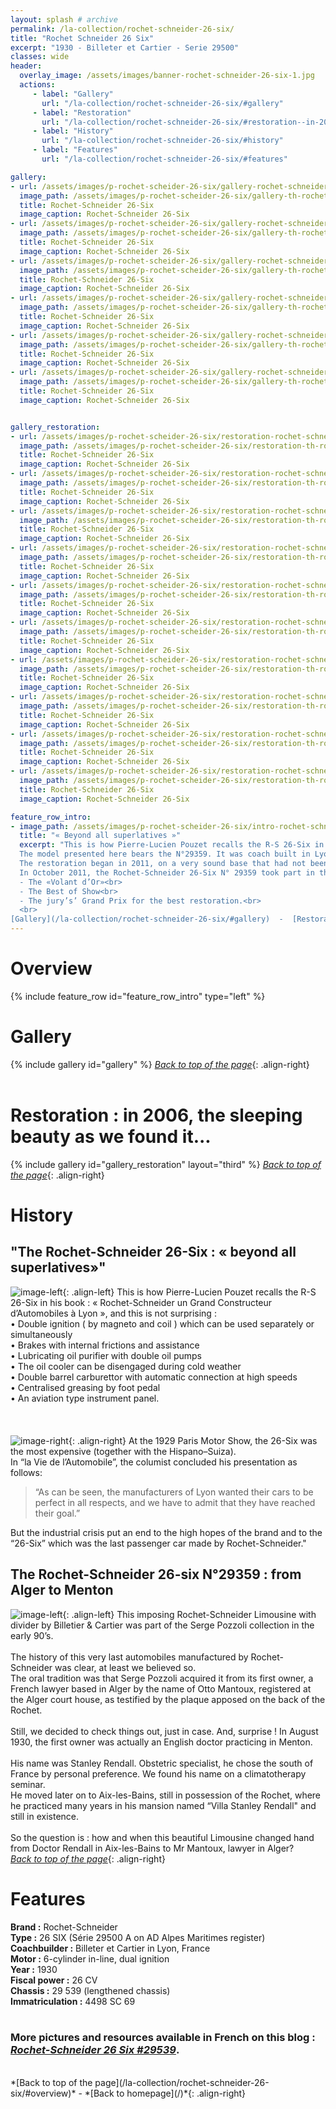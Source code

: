 ```yaml
---
layout: splash # archive
permalink: /la-collection/rochet-schneider-26-six/
title: "Rochet Schneider 26 Six"
excerpt: "1930 - Billeter et Cartier - Serie 29500"
classes: wide
header:
  overlay_image: /assets/images/banner-rochet-schneider-26-six-1.jpg
  actions:
     - label: "Gallery"
       url: "/la-collection/rochet-schneider-26-six/#gallery"
     - label: "Restoration"
       url: "/la-collection/rochet-schneider-26-six/#restoration--in-2006-the-sleeping-beauty-as-we-found-it"
     - label: "History"
       url: "/la-collection/rochet-schneider-26-six/#history"
     - label: "Features"
       url: "/la-collection/rochet-schneider-26-six/#features"

gallery:
- url: /assets/images/p-rochet-scheider-26-six/gallery-rochet-schneider-26-six-000.jpg
  image_path: /assets/images/p-rochet-scheider-26-six/gallery-th-rochet-schneider-26-six-000.jpg
  title: Rochet-Schneider 26-Six
  image_caption: Rochet-Schneider 26-Six
- url: /assets/images/p-rochet-scheider-26-six/gallery-rochet-schneider-26-six-001.JPG
  image_path: /assets/images/p-rochet-scheider-26-six/gallery-th-rochet-schneider-26-six-001.jpg
  title: Rochet-Schneider 26-Six
  image_caption: Rochet-Schneider 26-Six
- url: /assets/images/p-rochet-scheider-26-six/gallery-rochet-schneider-26-six-002.JPG
  image_path: /assets/images/p-rochet-scheider-26-six/gallery-th-rochet-schneider-26-six-002.jpg
  title: Rochet-Schneider 26-Six
  image_caption: Rochet-Schneider 26-Six
- url: /assets/images/p-rochet-scheider-26-six/gallery-rochet-schneider-26-six-003.JPG
  image_path: /assets/images/p-rochet-scheider-26-six/gallery-th-rochet-schneider-26-six-003.jpg
  title: Rochet-Schneider 26-Six
  image_caption: Rochet-Schneider 26-Six
- url: /assets/images/p-rochet-scheider-26-six/gallery-rochet-schneider-26-six-004.JPG
  image_path: /assets/images/p-rochet-scheider-26-six/gallery-th-rochet-schneider-26-six-004.jpg
  title: Rochet-Schneider 26-Six
  image_caption: Rochet-Schneider 26-Six
- url: /assets/images/p-rochet-scheider-26-six/gallery-rochet-schneider-26-six-005.JPG
  image_path: /assets/images/p-rochet-scheider-26-six/gallery-th-rochet-schneider-26-six-005.jpg
  title: Rochet-Schneider 26-Six
  image_caption: Rochet-Schneider 26-Six


gallery_restoration:
- url: /assets/images/p-rochet-scheider-26-six/restoration-rochet-schneider-26-six-000.jpg
  image_path: /assets/images/p-rochet-scheider-26-six/restoration-th-rochet-schneider-26-six-000.jpg
  title: Rochet-Schneider 26-Six
  image_caption: Rochet-Schneider 26-Six
- url: /assets/images/p-rochet-scheider-26-six/restoration-rochet-schneider-26-six-001.JPG
  image_path: /assets/images/p-rochet-scheider-26-six/restoration-th-rochet-schneider-26-six-001.jpg
  title: Rochet-Schneider 26-Six
  image_caption: Rochet-Schneider 26-Six
- url: /assets/images/p-rochet-scheider-26-six/restoration-rochet-schneider-26-six-002.JPG
  image_path: /assets/images/p-rochet-scheider-26-six/restoration-th-rochet-schneider-26-six-002.jpg
  title: Rochet-Schneider 26-Six
  image_caption: Rochet-Schneider 26-Six
- url: /assets/images/p-rochet-scheider-26-six/restoration-rochet-schneider-26-six-003.JPG
  image_path: /assets/images/p-rochet-scheider-26-six/restoration-th-rochet-schneider-26-six-003.jpg
  title: Rochet-Schneider 26-Six
  image_caption: Rochet-Schneider 26-Six
- url: /assets/images/p-rochet-scheider-26-six/restoration-rochet-schneider-26-six-004.JPG
  image_path: /assets/images/p-rochet-scheider-26-six/restoration-th-rochet-schneider-26-six-004.jpg
  title: Rochet-Schneider 26-Six
  image_caption: Rochet-Schneider 26-Six
- url: /assets/images/p-rochet-scheider-26-six/restoration-rochet-schneider-26-six-005.JPG
  image_path: /assets/images/p-rochet-scheider-26-six/restoration-th-rochet-schneider-26-six-005.jpg
  title: Rochet-Schneider 26-Six
  image_caption: Rochet-Schneider 26-Six
- url: /assets/images/p-rochet-scheider-26-six/restoration-rochet-schneider-26-six-006.JPG
  image_path: /assets/images/p-rochet-scheider-26-six/restoration-th-rochet-schneider-26-six-006.jpg
  title: Rochet-Schneider 26-Six
  image_caption: Rochet-Schneider 26-Six
- url: /assets/images/p-rochet-scheider-26-six/restoration-rochet-schneider-26-six-007.JPG
  image_path: /assets/images/p-rochet-scheider-26-six/restoration-th-rochet-schneider-26-six-007.jpg
  title: Rochet-Schneider 26-Six
  image_caption: Rochet-Schneider 26-Six
- url: /assets/images/p-rochet-scheider-26-six/restoration-rochet-schneider-26-six-009.JPG
  image_path: /assets/images/p-rochet-scheider-26-six/restoration-th-rochet-schneider-26-six-009.jpg
  title: Rochet-Schneider 26-Six
  image_caption: Rochet-Schneider 26-Six
- url: /assets/images/p-rochet-scheider-26-six/restoration-rochet-schneider-26-six-010.JPG
  image_path: /assets/images/p-rochet-scheider-26-six/restoration-th-rochet-schneider-26-six-010.jpg
  title: Rochet-Schneider 26-Six
  image_caption: Rochet-Schneider 26-Six

feature_row_intro:
- image_path: /assets/images/p-rochet-scheider-26-six/intro-rochet-schneider-26-six.jpg
  title: "« Beyond all superlatives »"
  excerpt: "This is how Pierre-Lucien Pouzet recalls the R-S 26-Six in his book : « Rochet-Schneider un Grand Constructeur d’Automobiles à Lyon ».<br>
  The model presented here bears the N°29359. It was coach built in Lyon by Billeter et Cartier as a limousine, with separation, on a lengthened chassis.<br>
  The restoration began in 2011, on a very sound base that had not been previously restored, thus enabling to restore very close to the original. <br>
  In October 2011, the Rochet-Schneider 26-Six N° 29359 took part in the **Deauville Concours d’Elegance** and won the following prizes :<br>
  - The «Volant d’Or»<br>
  - The Best of Show<br>
  - The jury’s’ Grand Prix for the best restoration.<br>
  <br>
[Gallery](/la-collection/rochet-schneider-26-six/#gallery)  -  [Restoration](/la-collection/rochet-schneider-26-six/#restoration--in-2006-the-sleeping-beauty-as-we-found-it)  -  [History](/la-collection/rochet-schneider-26-six/#history)  -  [Features](/la-collection/rochet-schneider-26-six/#features)<br>"
---
```

# Overview
{% include feature_row id="feature_row_intro" type="left" %}

# Gallery
{% include gallery id="gallery" %}
*[Back to top of the page](/la-collection/rochet-schneider-26-six/#overview)*{: .align-right}<br>
<br>
# Restoration : in 2006, the sleeping beauty as we found it...
{% include gallery id="gallery_restoration" layout="third" %}
*[Back to top of the page](/la-collection/rochet-schneider-26-six/#overview)*{: .align-right}<br>

# History
## "The Rochet-Schneider 26-Six : « beyond all superlatives»"
![image-left](/assets/images/p-rochet-scheider-26-six/history-rochet-schneider-26-six-003.jpg){: .align-left}
This is how Pierre-Lucien Pouzet recalls the R-S 26-Six in his book : « Rochet-Schneider un Grand Constructeur  d’Automobiles à Lyon », and this is not surprising :<br>
  • Double ignition ( by magneto and coil ) which can be used separately or simultaneously<br>
  • Brakes with internal frictions and assistance<br>
  • Lubricating oil purifier with double oil pumps<br>
  • The oil cooler can be disengaged during cold weather<br>
  • Double barrel carburettor with automatic connection at high speeds<br>
  • Centralised greasing by foot pedal<br>
  • An aviation type instrument panel.<br>
<br>  
<br>
![image-right](/assets/images/p-rochet-scheider-26-six/history-rochet-schneider-26-six-004.jpg){: .align-right}
At the 1929 Paris Motor Show, the 26-Six was the most expensive (together with the Hispano–Suiza).<br>
In “la Vie de l’Automobile”, the columist concluded his presentation as follows:<br>
<blockquote>
“As can be seen, the manufacturers of Lyon wanted their cars to be perfect in all respects, and we have to admit that they have reached their goal.”</blockquote>
But the industrial crisis put an end to the high hopes of the brand and to the “26-Six” which was the last passenger car made by Rochet-Schneider."

## The Rochet-Schneider 26-six N°29359 : from Alger to Menton
![image-left](/assets/images/p-rochet-scheider-26-six/history-rochet-schneider-26-six-002.jpg){: .align-left}
This imposing Rochet-Schneider Limousine with divider by Billetier & Cartier was part of the Serge Pozzoli collection in the early 90’s.<br>
<br>
The history of this very last automobiles manufactured by Rochet-Schneider was clear, at least we believed so.<br>
The oral tradition was that Serge Pozzoli acquired it from its first owner, a French lawyer based in Alger by the name of Otto Mantoux, registered at the Alger court house, as testified by the plaque apposed on the back of the Rochet.<br>
<br>
Still, we decided to check things out, just in case. And, surprise ! In August 1930, the first owner was actually an English doctor practicing in Menton.<br>
<br>
His name was Stanley Rendall. Obstetric specialist, he chose the south of France by personal preference. We found his name on a climatotherapy seminar.
<br>He moved later on to Aix-les-Bains, still in possession of the Rochet, where he practiced many years in his mansion named “Villa Stanley Rendall" and still in existence.<br>
<br>
So the question is : how and when this beautiful Limousine changed hand from Doctor Rendall in Aix-les-Bains to Mr Mantoux, lawyer in Alger?<br>
*[Back to top of the page](/la-collection/rochet-schneider-26-six/#overview)*{: .align-right}<br>

# Features
**Brand :** Rochet-Schneider<br>
**Type :** 26 SIX 	(Série 29500 A on AD Alpes Maritimes register)<br>
**Coachbuilder :** Billeter et Cartier in Lyon, France<br>
**Motor :** 6-cylinder in-line, dual ignition<br>
**Year :** 1930<br>
**Fiscal power :** 26 CV<br>
**Chassis :** 29 539 (lengthened chassis)<br>
**Immatriculation :** 4498 SC 69 <br>
<br>

### More pictures and resources available in French on this blog : [*Rochet-Schneider 26 Six #29539*](https://rochetschneider26six.blogspot.com/).
<br>
*[Back to top of the page](/la-collection/rochet-schneider-26-six/#overview)* - *[Back to homepage](/)*{: .align-right}<br>
